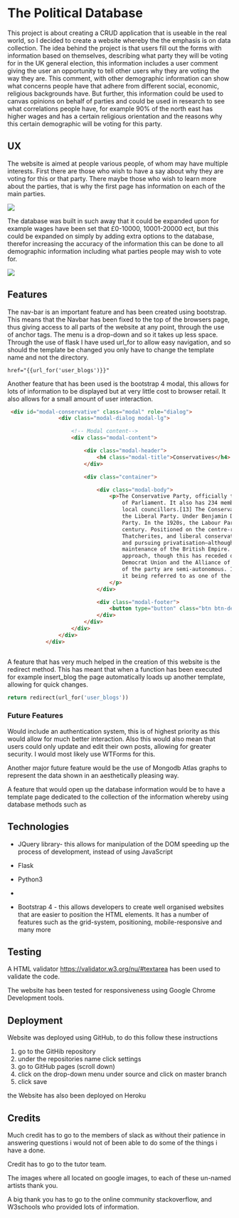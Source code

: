 # The Political Database

This project is about creating a CRUD application that is useable in the real world, so I decided to create a website whereby the the emphasis is on data collection. The idea behind the project is that users fill out the forms with information based on themselves, describing what party they will be voting for in the UK general election, this information includes a user comment giving the user an opportunity to tell other users why they are voting the way they are. This comment, with other demographic information can show what concerns people have that adhere from different social, economic, religious backgrounds have. But further, this information could be used to canvas opinions on behalf of parties  and could be used in research to see what correlations people have, for example 90% of the north east has higher wages and has a certain religious orientation and the reasons why this certain demographic will be voting for this party.

## UX

The website is aimed at people various  people, of whom may have multiple interests. First there are those who wish to have a say about why they are voting for this or that party. There maybe those who wish to learn more about the parties, that is why the first page has information on each of the main parties. 

![](https://github.com/Rudancy/ms3/blob/master/wireframe/Screenshot%20(51).png)

The database was built in such away that it could be expanded upon for example wages have been set that £0-10000, 10001-20000 ect, but this could be expanded on simply by adding extra options to the database, therefor increasing the accuracy of the information this can be done to all demographic information including what parties people may wish to vote for. 



![](https://github.com/Rudancy/ms3/blob/master/wireframe/Screenshot%20(50).png?raw=true)







## Features

The nav-bar is an important feature and has been created using bootstrap. This means that the Navbar has been fixed to the top of the browsers page, thus giving access to all parts of the website at any point, through the use of anchor tags. The menu is a drop-down and so it takes up less space. Through the use of flask I have used url_for to allow easy navigation, and so should the template be changed you only have to change the template name and not the directory.

```
href="{{url_for('user_blogs')}}"
```

Another feature that has been used is the bootstrap 4 modal, this allows for lots of information to be displayed but at very little cost to browser retail. It also allows for a small amount of user interaction.

```html
 <div id="modal-conservative" class="modal" role="dialog">
                <div class="modal-dialog modal-lg">

                    <!-- Modal content-->
                    <div class="modal-content">

                        <div class="modal-header">
                            <h4 class="modal-title">Conservatives</h4>
                        </div>

                        <div class="container">

                            <div class="modal-body">
                                <p>The Conservative Party, officially the Conservative and Unionist Party, is a centre-right political party in the United Kingdom. The governing party since 2010, it is the largest in the House of Commons, with 288 Members
                                    of Parliament. It also has 234 members of the House of Lords, 4 members of the European Parliament, 31 Members of the Scottish Parliament, 11 members of the Welsh Assembly, 8 members of the London Assembly and 7,445
                                    local councillors.[13] The Conservative Party was founded in 1834 from the Tory Party—the Conservatives' colloquial name is "Tories"—and was one of two dominant political parties in the nineteenth century, along with
                                    the Liberal Party. Under Benjamin Disraeli it played a preeminent role in politics at the height of the British Empire. In 1912, the Liberal Unionist Party merged with the party to form the Conservative and Unionist
                                    Party. In the 1920s, the Labour Party surpassed the Liberals as the Conservatives' main rivals. Conservative Prime Ministers — notably Winston Churchill and Margaret Thatcher — led governments for 57 years of the twentieth
                                    century. Positioned on the centre-right to right of British politics, the Conservative Party is ideologically conservative. Different factions have dominated the party at different times, including one nation conservatives,
                                    Thatcherites, and liberal conservatives, while its views and policies have changed throughout its history. The party has generally adopted liberal economic policies—favouring free market economics, limiting state regulation,
                                    and pursuing privatisation—although in the past has also supported protectionism. The party is British unionist, opposing both Irish reunification and Welsh and Scottish independence, and historically supported the
                                    maintenance of the British Empire. The party includes those with differing views on the European Union, with Eurosceptic and pro-European wings. On social policy, it has historically taken a more socially conservative
                                    approach, though this has receded over recent decades. In foreign policy, it favours a strong military capability, being supportive of British participation in NATO. The Conservatives are a member of the International
                                    Democrat Union and the Alliance of Conservatives and Reformists in Europe, and sit with the European Conservatives and Reformists (ECR) parliamentary group. The Scottish, Welsh, Northern Irish and Gibraltarian branches
                                    of the party are semi-autonomous. Its support base consists primarily of middle-class voters, especially in rural areas of England, and its domination of British politics throughout the twentieth century has led to
                                    it being referred to as one of the most successful political parties in the Western world.[14][15][16]
                                </p>
                            </div>

                            <div class="modal-footer">
                                <button type="button" class="btn btn-default" data-dismiss="modal">Close</button>
                            </div>
                        </div>
                    </div>
                </div>
            </div>



```

A feature that has very much helped in the creation of this website is the redirect method. This has meant that when a function has been executed for example insert_blog the page automatically loads up another template, allowing for quick changes. 

```python
return redirect(url_for('user_blogs'))
```

 

### Future Features

Would include an authentication system, this is of highest priority as this would allow for much better interaction. Also this would also mean that users could only update and edit their own posts, allowing for greater security. I would most likely use WTForms for this.

Another major future feature would be the use of Mongodb Atlas graphs to represent the data shown in an aesthetically pleasing way.

A feature that would open up the database information would be to have a template page dedicated to the collection of the information whereby using database methods such as

## Technologies

-  JQuery  library- this allows for manipulation of the DOM speeding up the process of development, instead of using JavaScript 

- Flask

- Python3

- 

- Bootstrap 4 - this allows developers to create well organised websites that are easier to position the HTML elements. It has a number of features such as the grid-system, positioning, mobile-responsive and many more

     

## Testing

A HTML validator https://validator.w3.org/nu/#textarea has been used to validate the code.

The website has been tested for responsiveness using Google Chrome Development tools. 



## Deployment

Website was deployed using GitHub, to do this follow these instructions

1.  go to the GitHib repository  
2. under the repositories name click settings
3. go to GitHub pages (scroll down)
4. click on the drop-down menu under source and click on master branch
5. click save

the Website has also been deployed on Heroku

## Credits

Much credit has to go to the members of slack as without their patience in answering questions i would not of been able to do some of the things i have a done.

Credit has to go to the tutor team.

The images where all located on google images, to each of these un-named artists thank you.

A big thank you has to go to the online community stackoverflow, and W3schools who provided lots of information.





